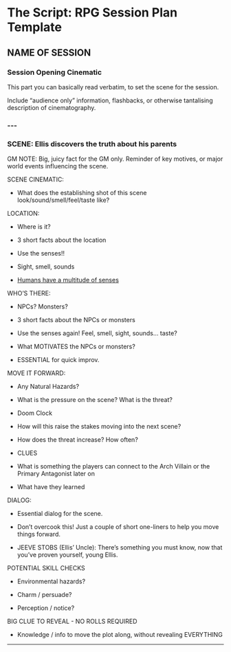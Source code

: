 # The Script: RPG Session Plan Template

## NAME OF SESSION

### Session Opening Cinematic

This part you can basically read verbatim, to set the scene for the session. 

Include “audience only” information, flashbacks, or otherwise tantalising description of cinematography.

### ---

### SCENE: Ellis discovers the truth about his parents

GM NOTE: Big, juicy fact for the GM only. Reminder of key motives, or major world events influencing the scene.

  

SCENE CINEMATIC:

- What does the establishing shot of this scene look/sound/smell/feel/taste like?
    

  

LOCATION: 

- Where is it?
    
- 3 short facts about the location
    
- Use the senses!!
    

- Sight, smell, sounds
    
- [Humans have a multitude of senses](https://en.wikipedia.org/wiki/Sense)
    

  

WHO’S THERE:

- NPCs? Monsters?
    
- 3 short facts about the NPCs or monsters
    

- Use the senses again! Feel, smell, sight, sounds… taste?
    

- What MOTIVATES the NPCs or monsters?
    

- ESSENTIAL for quick improv. 
    

  
MOVE IT FORWARD:

- Any Natural Hazards?
    
- What is the pressure on the scene? What is the threat?
    
- Doom Clock
    

- How will this raise the stakes moving into the next scene? 
    
- How does the threat increase? How often? 
    

- CLUES
    

- What is something the players can connect to the Arch Villain or the Primary Antagonist later on
    
- What have they learned 
    

  

DIALOG:

- Essential dialog for the scene.
    
- Don’t overcook this! Just a couple of short one-liners to help you move things forward. 
    

- JEEVE STOBS (Ellis’ Uncle): There’s something you must know, now that you’ve proven yourself, young Ellis.
    

  

POTENTIAL SKILL CHECKS

- Environmental hazards?
    
- Charm / persuade?
    
- Perception / notice?
    

  

BIG CLUE TO REVEAL - NO ROLLS REQUIRED

- Knowledge / info to move the plot along, without revealing EVERYTHING
    

  

---

